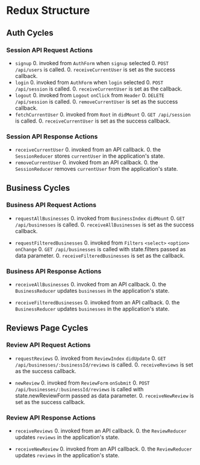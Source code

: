 # Redux Structure

## Auth Cycles

### Session API Request Actions

* `signup`
  0. invoked from `AuthForm` when `signup` selected
  0. `POST /api/users` is called.
  0. `receiveCurrentUser` is set as the success callback.
* `login`
  0. invoked from `AuthForm` when `login` selected
  0. `POST /api/session` is called.
  0. `receiveCurrentUser` is set as the callback.
* `logout`
  0. invoked from `Logout` `onClick` from `Header`
  0. `DELETE /api/session` is called.
  0. `removeCurrentUser` is set as the success callback.
* `fetchCurrentUser`
  0. invoked from `Root` in `didMount`
  0. `GET /api/session` is called.
  0. `receiveCurrentUser` is set as the success callback.

### Session API Response Actions

* `receiveCurrentUser`
  0. invoked from an API callback.
  0. the `SessionReducer` stores `currentUser` in the application's state.
* `removeCurrentUser`
  0. invoked from an API callback.
  0. the `SessionReducer` removes `currentUser` from the application's state.

## Business Cycles

### Business API Request Actions

* `requestAllBusinesses`
  0. invoked from `BusinessIndex` `didMount`
  0. `GET /api/businesses` is called.
  0. `receiveAllBusinesses` is set as the success callback.

* `requestFilteredBusinesses`
  0. invoked from `Filters` `<select>` `<option>` `onChange`
  0. `GET /api/businesses` is called with state.filters passed as data parameter.
  0. `receiveFilteredBusinesses` is set as the callback.

### Business API Response Actions

* `receiveAllBusinesses`
  0. invoked from an API callback.
  0. the `BusinessReducer` updates `businesses` in the application's state.

* `receiveFilteredBusinesses`
  0. invoked from an API callback.
  0. the `BusinessReducer` updates `businesses` in the application's state.

## Reviews Page Cycles

### Review API Request Actions

* `requestReviews`
  0. invoked from `ReviewIndex` `didUpdate`
  0. `GET /api/businesses/:businessId/reviews` is called.
  0. `receiveReviews` is set as the success callback.

* `newReview`
  0. invoked from `ReviewForm` `onSubmit`
  0. `POST /api/businesses/:businessId/reviews` is called with state.newReviewForm passed as data parameter.
  0. `receiveNewReview` is set as the success callback.

### Review API Response Actions

* `receiveReviews`
  0. invoked from an API callback.
  0. the `ReviewReducer` updates `reviews` in the application's state.

* `receiveNewReview`
  0. invoked from an API callback.
  0. the `ReviewReducer` updates `reviews` in the application's state.

